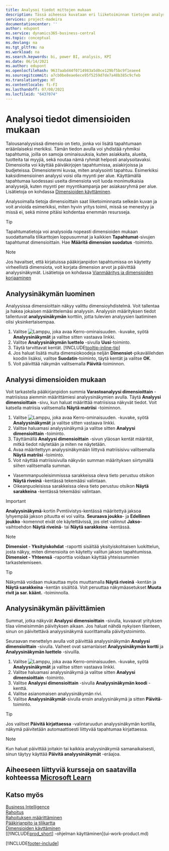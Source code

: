 ```yaml
---
title: Analysoi tiedot mittojen mukaan
description: Tässä aiheessa kuvataan eri liiketoiminnan tietojen analysointi dimensioiden mukaan. Dimensiot antavat sinulle paremman käsityksen liiketoiminnastasi, jotta voit arvioida tietoja.
services: project-madeira
documentationcenter: ''
author: edupont
ms.service: dynamics365-business-central
ms.topic: conceptual
ms.devlang: na
ms.tgt_pltfrm: na
ms.workload: na
ms.search.keywords: bi, power BI, analysis, KPI
ms.date: 06/14/2021
ms.author: edupont
ms.openlocfilehash: 9637aabd44f0714983a5d0ce129bf5bc9f1eaee4
ms.sourcegitcommit: a7cb0be8eae6ece95f5259d7de7a48b385c9cfeb
ms.translationtype: HT
ms.contentlocale: fi-FI
ms.lasthandoff: 07/08/2021
ms.locfileid: "6437074"
---
```

#  <a name="analyze-data-by-dimensions"></a>Analysoi tiedot dimensioiden mukaan
Talousanalyysissä dimensio on tieto, jonka voi lisätä tapahtumaan eräänlaiseksi merkiksi. Tämän tiedon avulla voi yhdistää ryhmiksi tapahtumia, joilla on samoja ominaisuuksia, kuten asiakkaita, alueita, tuotteita tai myyjiä, sekä noutaa nämä ryhmät helposti analysoitavaksi. Dimensioita voi käyttää päiväkirjojen tapahtumissa, asiakirjoissa ja budjeteissa. Dimensiotermi kuvaa, miten analysointi tapahtuu. Esimerkiksi kaksidimensioinen analyysi voisi olla myynti per alue. Käyttämällä tapahtumaa luodessasi useita dimensiota voit luoda monimutkaisia analyysejä, kuten myynti per myyntikampanja per asiakasryhmä per alue. Lisätietoja on kohdassa [Dimensioiden käyttäminen](finance-dimensions.md).

Analysoimalla tietoja dimensioittain saat liiketoiminnasta selkeän kuvan ja voit arvioida esimerkiksi, miten hyvin yritys toimii, missä se menestyy ja missä ei, sekä minne pitäisi kohdentaa enemmän resursseja.

> [!TIP]
> Tapahtumatietoja voi analysoida nopeasti dimensioiden mukaan suodattamalla tilikarttojen loppusummat ja kaikkien **Tapahtumat**-sivujen tapahtumat dimensioittain. Hae **Määritä dimension suodatus** -toiminto.

> [!NOTE]
> Jos havaitset, että kirjatuissa pääkirjanpidon tapahtumissa on käytetty virheellistä dimensiota, voit korjata dimension arvot ja päivittää analyysinäkymät. Lisätietoja on kohdassa [Vianmääritys ja dimensioiden korjaaminen](finance-troubleshooting-correcting-dimensions.md#changing-dimension-assignments-after-posting)

## <a name="to-set-up-an-analysis-view"></a>Analyysinäkymän luominen  
Analyysissa dimensioittain näkyy valittu dimensioyhdistelmä. Voit tallentaa ja hakea jokaisen määrittelemäsi analyysin. Analyysin määrityksen tiedot tallentuvat **analyysinäkymän** korttiin, jotta tulevien analyysien laatiminen olisi yksinkertaisempaa.  

1. Valitse ![Lamppu, joka avaa Kerro-ominaisuuden.](media/ui-search/search_small.png "Kerro, mitä haluat tehdä") -kuvake, syötä **Analyysinäkymät** ja valitse sitten vastaava linkki.  
2. Valitse **Analyysinäkymän luettelo** -sivulla **Uusi**-toiminto.
3. Täytä tarvittavat kentät. [!INCLUDE[tooltip-inline-tip](includes/tooltip-inline-tip_md.md)]
4. Jos haluat lisätä muita dimensiokoodeja neljän **Dimensiot**-pikavälilehden koodin lisäksi, valitse **Suodatin**-toiminto, täytä kentät ja valitse **OK**.  
5. Voit päivittää näkymän valitsemalla **Päivitä**-toiminnon.

## <a name="to-analyze-by-dimensions"></a>Analyysi dimensioiden mukaan
Voit tarkastella pääkirjanpidon summia **Varastoanalyysi dimensioittain** -matriisissa aiemmin määrittämiesi analyysinäkymien avulla. Täytä **Analyysi dimensioittain** -sivu, kun haluat määrittää matriisissa näkyvät tiedot. Voit katsella matriisia valitsemalla **Näytä matriisi** -toiminnon.  

1. Valitse ![Lamppu, joka avaa Kerro-ominaisuuden.](media/ui-search/search_small.png "Kerro, mitä haluat tehdä") -kuvake, syötä **Analyysinäkymät** ja valitse sitten vastaava linkki.  
2. Valitse haluamasi analyysinäkymä ja valitse sitten **Analyysi dimensioittain** -toiminto.
3. Täyttämällä **Analyysi dimensioittain** -sivun yläosan kentät määrität, mitkä tiedot näytetään ja miten ne näytetään.
4. Avaa määritettyyn analyysinäkymään liittyvä matriisisivu valitsemalla **Näytä matriisi** -toiminto.
5. Voit näyttää matriisisivulla näkyvän summan määrityksen siirtymällä siihen valitsemalla summan.  

- Vasemmanpuoleisimmisssa sarakkeissa oleva tieto perustuu otsikon **Näytä riveinä** -kentässä tekemääsi valintaan.  
- Oikeanpuoleisissa sarakkeissa oleva tieto perustuu otsikon **Näytä sarakkeina** -kentässä tekemääsi valintaan.

> [!IMPORTANT]  
>   **Analyysinäkymä**-kortin Pvmtiivistys-kentässä määritettyä jaksoa lyhyempää jakson pituutta ei voi valita. **Seuraava joukko**- ja **Edellinen joukko** -komennot eivät ole käytettävissä, jos olet valinnut **Jakso**-vaihtoehdon **Näytä riveinä**- tai **Näytä sarakkeina** -kentässä.  

> [!NOTE]  
>   **Dimensiot - Yksityiskohdat** -raportti sisältää yksityiskohtaisen luokittelun, josta näkyy, miten dimensioita on käytetty valitun jakson tapahtumissa. **Dimensiot - Yhteensä** -raporttia voidaan käyttää yhteissummien tarkastelemiseen.  

> [!TIP]  
>   Näkymää voidaan mukauttaa myös muuttamalla **Näytä riveinä** -kentän ja **Näytä sarakkeina** -kentän sisältöä. Voit peruuttaa näkymäasetukset **Muuta rivit ja sar. käänt.** -toiminnolla.

## <a name="to-update-an-analysis-view"></a>Analyysinäkymän päivittämien  
Summat, jotka näkyvät **Analyysi dimensioittain** -sivulla, kuvaavat yrityksen tilaa viimeisimmän päivityksen aikaan. Jos haluat nähdä nykyisen tilanteen, sinun on päivitettävä analyysinäkymä suorittamalla päivitystoiminto.

Seuraavan menettelyn avulla voit päivittää analyysinäkymän **Analyysi dimensioittain** -sivulla. Vaiheet ovat samanlaiset **Analyysinäkymän kortti** ja **Analyysinäkymän luettelo** -sivuilla.  

1. Valitse ![Lamppu, joka avaa Kerro-ominaisuuden.](media/ui-search/search_small.png "Kerro, mitä haluat tehdä") -kuvake, syötä **Analyysinäkymät** ja valitse sitten vastaava linkki.
2. Valitse haluamasi analyysinäkymä ja valitse sitten **Analyysi dimensioittain** -toiminto.
2. Valitse **Analyysi dimensioittain** -sivulla **Analyysinäkymän koodi** -kenttä.  
3. Valitse asianomaisen analyysinäkymän rivi.  
4. Valitse **Analyysinäkymät**-sivulla ensin analyysinäkymä ja sitten **Päivitä**-toiminto.  

> [!TIP]  
>   Jos valitset **Päivitä kirjattaessa** -valintaruudun analyysinäkymän kortilla, näkymä päivitetään automaattisesti liittyvää tapahtumaa kirjattaessa.

> [!NOTE]  
>   Kun haluat päivittää joitakin tai kaikkia analyysinäkymiä samanaikaisesti, sinun täytyy käyttää **Päivitä analyysinäkymät** -eräajoa.  

## <a name="see-related-training-at-microsoft-learn"></a>Aiheeseen liittyviä kursseja on saatavilla kohteessa [Microsoft Learn](/learn/modules/dimensions-financial-reports-dynamics-365-business-central/index)

## <a name="see-also"></a>Katso myös
[Business Intelligence](bi.md)  
[Rahoitus](finance.md)  
[Rahoituksen määrittäminen](finance-setup-finance.md)  
[Pääkirjanpito ja tilikartta](finance-general-ledger.md)  
[Dimensioiden käyttäminen](finance-dimensions.md)  
[[!INCLUDE[prod_short](includes/prod_short.md)] -ohjelman käyttäminen](ui-work-product.md)  


[!INCLUDE[footer-include](includes/footer-banner.md)]